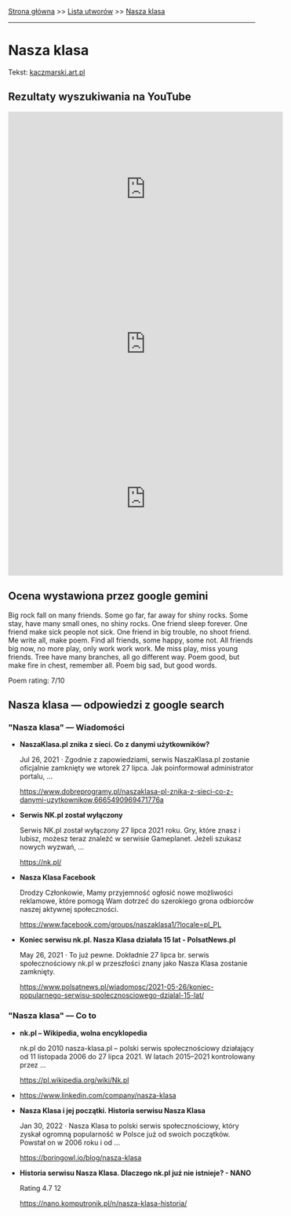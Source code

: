 [Strona główna](../index.md) >> [Lista utworów](../list.md) >> [Nasza klasa](346.md)

---

# Nasza klasa

Tekst: [kaczmarski.art.pl](https://www.kaczmarski.art.pl/tworczosc/wiersze/nasza-klasa/)

## Rezultaty wyszukiwania na YouTube

<iframe width="560" height="315" src="https://www.youtube.com/embed/NTNcxGVgn9I?si=IdontcarewhotheIRSsendsImnotpayingtaxes" title="YouTube video player" frameborder="0" allow="accelerometer; autoplay; clipboard-write; encrypted-media; gyroscope; picture-in-picture; web-share" referrerpolicy="strict-origin-when-cross-origin" allowfullscreen></iframe>

<iframe width="560" height="315" src="https://www.youtube.com/embed/xoTVVqhBh8w?si=IdontcarewhotheIRSsendsImnotpayingtaxes" title="YouTube video player" frameborder="0" allow="accelerometer; autoplay; clipboard-write; encrypted-media; gyroscope; picture-in-picture; web-share" referrerpolicy="strict-origin-when-cross-origin" allowfullscreen></iframe>

<iframe width="560" height="315" src="https://www.youtube.com/embed/wb5xx0sPkfg?si=IdontcarewhotheIRSsendsImnotpayingtaxes" title="YouTube video player" frameborder="0" allow="accelerometer; autoplay; clipboard-write; encrypted-media; gyroscope; picture-in-picture; web-share" referrerpolicy="strict-origin-when-cross-origin" allowfullscreen></iframe>

## Ocena wystawiona przez google gemini

Big rock fall on many friends. Some go far, far away for shiny rocks. Some stay, have many small ones, no shiny rocks. One friend sleep forever. One friend make sick people not sick. One friend in big trouble, no shoot friend. Me write all, make poem. Find all friends, some happy, some not. All friends big now, no more play, only work work work. Me miss play, miss young friends. Tree have many branches, all go different way. Poem good, but make fire in chest, remember all. Poem big sad, but good words.

Poem rating: 7/10


## Nasza klasa — odpowiedzi z google search

### "Nasza klasa" — Wiadomości

- **NaszaKlasa.pl znika z sieci. Co z danymi użytkowników?**

    Jul 26, 2021  ·  Zgodnie z zapowiedziami, serwis NaszaKlasa.pl zostanie oficjalnie zamknięty we wtorek 27 lipca. Jak poinformował administrator portalu, ... 

   <https://www.dobreprogramy.pl/naszaklasa-pl-znika-z-sieci-co-z-danymi-uzytkownikow,6665490969471776a>
- **Serwis NK.pl został wyłączony**

    Serwis NK.pl został wyłączony 27 lipca 2021 roku. Gry, które znasz i lubisz, możesz teraz znaleźć w serwisie Gameplanet. Jeżeli szukasz nowych wyzwań, ... 

   <https://nk.pl/>
- **Nasza Klasa  Facebook**

    Drodzy Członkowie, Mamy przyjemność ogłosić nowe możliwości reklamowe, które pomogą Wam dotrzeć do szerokiego grona odbiorców naszej aktywnej społeczności. 

   <https://www.facebook.com/groups/naszaklasa1/?locale=pl_PL>
- **Koniec serwisu nk.pl. Nasza Klasa działała 15 lat - PolsatNews.pl**

    May 26, 2021  ·  To już pewne. Dokładnie 27 lipca br. serwis społecznościowy nk.pl w przeszłości znany jako Nasza Klasa zostanie zamknięty. 

   <https://www.polsatnews.pl/wiadomosc/2021-05-26/koniec-popularnego-serwisu-spolecznosciowego-dzialal-15-lat/>

### "Nasza klasa" — Co to

- **nk.pl – Wikipedia, wolna encyklopedia**

    nk.pl do 2010 nasza-klasa.pl – polski serwis społecznościowy działający od 11 listopada 2006 do 27 lipca 2021. W latach 2015–2021 kontrolowany przez ... 

   <https://pl.wikipedia.org/wiki/Nk.pl>
- <https://www.linkedin.com/company/nasza-klasa>
- **Nasza Klasa i jej początki. Historia serwisu Nasza Klasa**

    Jan 30, 2022  ·  Nasza Klasa to polski serwis społecznościowy, który zyskał ogromną popularność w Polsce już od swoich początków. Powstał on w 2006 roku i od ... 

   <https://boringowl.io/blog/nasza-klasa>
- **Historia serwisu Nasza Klasa. Dlaczego nk.pl już nie istnieje? - NANO**

    Rating   4.7  12   

   <https://nano.komputronik.pl/n/nasza-klasa-historia/>

